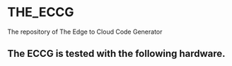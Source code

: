 # THE_ECCG
The repository of The Edge to Cloud Code Generator

## The ECCG is tested with the following hardware.

